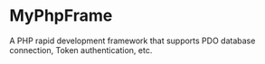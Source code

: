 # MyPhpFrame
A PHP rapid development framework that supports PDO database connection, Token authentication, etc.

